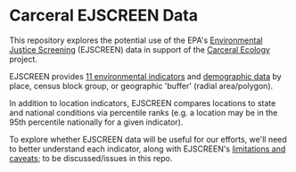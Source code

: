 # Carceral EJSCREEN Data

This repository explores the potential use of the EPA's [Environmental Justice Screening](https://www.epa.gov/ejscreen) (EJSCREEN) data in support of the [Carceral Ecology](https://github.com/Carceral-Ecologies/Carceral-ECHO-data/blob/master/README.md) project.

EJSCREEN provides [11 environmental indicators](https://www.epa.gov/ejscreen/overview-environmental-indicators-ejscreen) and [demographic data](https://www.epa.gov/ejscreen/overview-demographic-indicators-ejscreen) by place, census block group, or geographic 'buffer' (radial area/polygon).

In addition to location indicators, EJSCREEN compares locations to state and national conditions via percentile ranks (e.g. a location may be in the 95th percentile nationally for a given indicator).

To explore whether EJSCREEN data will be useful for our efforts, we'll need to better understand each indicator, along with EJSCREEN's [limitations and caveats](https://www.epa.gov/ejscreen/limitations-and-caveats-using-ejscreen); to be discussed/issues in this repo.

